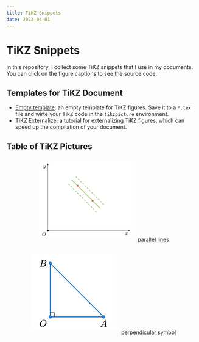 ```yaml
---
title: TiKZ Snippets
date: 2023-04-01
---
```


# TiKZ Snippets

In this repository, I collect some TiKZ snippets that I use in my documents. You can click on the figure captions to see the source code.

## Templates for TiKZ Document

-   [Empty template](./snippets/tikz-template.md): an empty template for TiKZ figures. Save it to a `*.tex` file and wirte your TikZ code in the `tikzpicture` environment.
-   [TiKZ Externalize](./snippets/tikz-externalize.md): a tutorial for externalizing TiKZ figures, which can speed up the compilation of your document.

## Table of TiKZ Pictures

<div style="display: flex; justify-content: center; align-items: flex-start; gap: 20px; flex-wrap: wrap;">
  <div style="text-align: center;">
    <img src="./assets/2023-06-17-14-48-16.png" style="height: 200px; padding: 10px;" />
    <a href="./draw-parallel-lines-using-TiKZ.md">parallel lines</a>
  </div>
  <div style="text-align: center;">
    <img src="./assets/2023-07-16-09-04-16.png" style="height: 200px; padding: 10px;" />
    <a href="./draw-perpendicular-symbol.md">perpendicular symbol</a>
  </div>
</div>
